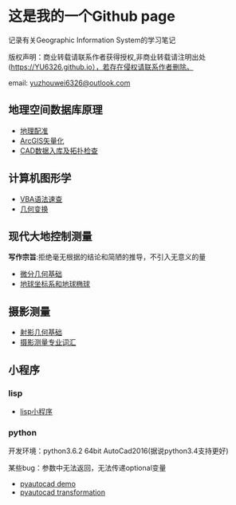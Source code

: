 # 这是我的一个Github page

记录有关Geographic Information System的学习笔记

版权声明：商业转载请联系作者获得授权,非商业转载请注明出处(https://YU6326.github.io），若存在侵权请联系作者删除。

email: yuzhouwei6326@outlook.com

## 地理空间数据库原理

* [地理配准](spatialDatabase/地理配准.md)
* [ArcGIS矢量化](spatialDatabase/矢量化.md)
* [CAD数据入库及拓扑检查](spatialDatabase/数据入库.md)

## 计算机图形学

* [VBA语法速查](Doc/VBA语法.md)
* [几何变换](Doc/坐标变换.html)

## 现代大地控制测量

**写作宗旨**:拒绝毫无根据的结论和简陋的推导，不引入无意义的量
* [微分几何基础](geodesy/diffgeo.html)
* [地球坐标系和地球椭球](geodesy/chapter2.html)

## 摄影测量

* [射影几何基础](photogrammetry/projectiveGeo.html)
* [摄影测量专业词汇](photogrammetry/vocabulary.md)

## 小程序

### lisp

* [lisp小程序](Lisp/lisp1.md)

### python

开发环境：python3.6.2 64bit AutoCad2016(据说python3.4支持更好)

某些bug：参数中无法返回，无法传递optional变量

* [pyautocad demo](Doc.caddemo.py)
* [pyautocad transformation](Doc.transformation.py)
